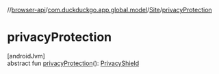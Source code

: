 //[browser-api](../../../index.md)/[com.duckduckgo.app.global.model](../index.md)/[Site](index.md)/[privacyProtection](privacy-protection.md)

# privacyProtection

[androidJvm]\
abstract fun [privacyProtection](privacy-protection.md)(): [PrivacyShield](../-privacy-shield/index.md)
